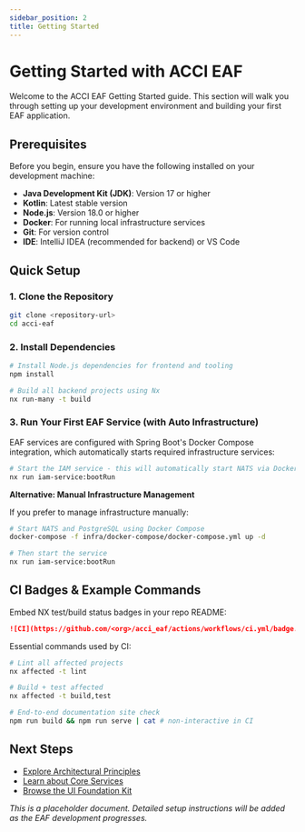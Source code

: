 ```yaml
---
sidebar_position: 2
title: Getting Started
---
```


# Getting Started with ACCI EAF

Welcome to the ACCI EAF Getting Started guide. This section will walk you through setting up your
development environment and building your first EAF application.

## Prerequisites

Before you begin, ensure you have the following installed on your development machine:

- **Java Development Kit (JDK)**: Version 17 or higher
- **Kotlin**: Latest stable version
- **Node.js**: Version 18.0 or higher
- **Docker**: For running local infrastructure services
- **Git**: For version control
- **IDE**: IntelliJ IDEA (recommended for backend) or VS Code

## Quick Setup

### 1. Clone the Repository

```bash
git clone <repository-url>
cd acci-eaf
```

### 2. Install Dependencies

```bash
# Install Node.js dependencies for frontend and tooling
npm install

# Build all backend projects using Nx
nx run-many -t build
```

### 3. Run Your First EAF Service (with Auto Infrastructure)

EAF services are configured with Spring Boot's Docker Compose integration, which automatically
starts required infrastructure services:

```bash
# Start the IAM service - this will automatically start NATS via Docker Compose
nx run iam-service:bootRun
```

**Alternative: Manual Infrastructure Management**

If you prefer to manage infrastructure manually:

```bash
# Start NATS and PostgreSQL using Docker Compose
docker-compose -f infra/docker-compose/docker-compose.yml up -d

# Then start the service
nx run iam-service:bootRun
```

## CI Badges & Example Commands

Embed NX test/build status badges in your repo README:

```markdown
![CI](https://github.com/<org>/acci_eaf/actions/workflows/ci.yml/badge.svg)
```

Essential commands used by CI:

```bash
# Lint all affected projects
nx affected -t lint

# Build + test affected
nx affected -t build,test

# End-to-end documentation site check
npm run build && npm run serve | cat # non-interactive in CI
```

## Next Steps

- [Explore Architectural Principles](/architectural-principles)
- [Learn about Core Services](/core-services)
- [Browse the UI Foundation Kit](/ui-foundation-kit)

_This is a placeholder document. Detailed setup instructions will be added as the EAF development
progresses._
